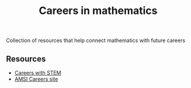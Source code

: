﻿---
tags: teaching-mathematics, mathematics
title: Careers in mathematics
type: note
---
Collection of resources that help connect mathematics with future careers

## Resources

- [Careers with STEM](https://careerswithstem.com.au/)
- [AMSI Careers site](https://careers.amsi.org.au/)